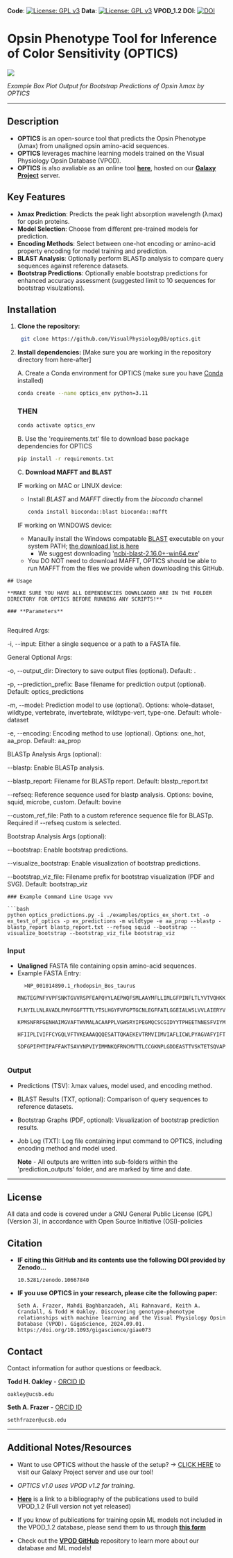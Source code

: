 **Code**: [![License: GPL v3](https://img.shields.io/badge/License-GPLv3-blue.svg)](https://www.gnu.org/licenses/gpl-3.0) **Data**: [![License: GPL v3](https://img.shields.io/badge/License-GPLv3-blue.svg)](https://www.gnu.org/licenses/gpl-3.0)  **VPOD_1.2 DOI**: [![DOI](https://zenodo.org/badge/DOI/10.5281/zenodo.12213246.svg)](https://doi.org/10.5281/zenodo.12213246)


# Opsin Phenotype Tool for Inference of Color Sensitivity (OPTICS) 

![](https://github.com/VisualPhysiologyDB/optics/blob/main/examples/optics_on_full_ex_test_of_optics_2024-10-15_15-18-01/ex_bs_viz_part4.svg?raw=true)

  _Example Box Plot Output for Bootstrap Predictions of Opsin λmax by OPTICS_

---
## Description

- **OPTICS** is an open-source tool that predicts the Opsin Phenotype (λmax) from unaligned opsin amino-acid sequences. 
- **OPTICS** leverages machine learning models trained on the Visual Physiology Opsin Database (VPOD).
- **OPTICS** is also avaliable as an online tool [**here**](http://galaxy-dev.cnsi.ucsb.edu:8080/?tool_id=optics_1&version=latest), hosted on our [**Galaxy Project**](https://usegalaxy.org/) server.

## Key Features

- **λmax Prediction**: Predicts the peak light absorption wavelength (λmax) for opsin proteins.
- **Model Selection**: Choose from different pre-trained models for prediction.
- **Encoding Methods**: Select between one-hot encoding or amino-acid property encoding for model training and prediction.
- **BLAST Analysis**: Optionally perform BLASTp analysis to compare query sequences against reference datasets.
- **Bootstrap Predictions**: Optionally enable bootstrap predictions for enhanced accuracy assessment (suggested limit to 10 sequences for bootstrap visulzations).

## Installation

1. **Clone the repository:**
   ```bash
    git clone https://github.com/VisualPhysiologyDB/optics.git

2. **Install dependencies:** [Make sure you are working in the repository directory from here-after]

   A. Create a Conda environment for OPTICS (make sure you have [Conda](https://www.anaconda.com/) installed)
   ```bash
   conda create --name optics_env python=3.11 
   ```
   ### THEN
   ```bash
   conda activate optics_env
   ```
   B. Use the 'requirements.txt' file to download base package dependencies for OPTICS
   ```bash
   pip install -r requirements.txt
   ```
     

   C. **Download MAFFT and BLAST**
   
     IF working on MAC or LINUX device:

     - Install _BLAST_ and _MAFFT_ directly from the _bioconda_ channel
       ```bash
       conda install bioconda::blast bioconda::mafft
       ```
     
     IF working on WINDOWS device:
      - Manaully install the Windows compatable [BLAST](https://blast.ncbi.nlm.nih.gov/doc/blast-help/downloadblastdata.html#downloadblastdata) executable on your system PATH; [the download list is here](https://ftp.ncbi.nlm.nih.gov/blast/executables/blast+/LATEST/)
        - We suggest downloading '[ncbi-blast-2.16.0+-win64.exe](https://ftp.ncbi.nlm.nih.gov/blast/executables/blast+/LATEST/ncbi-blast-2.16.0+-win64.exe)' 
      - You DO NOT need to download MAFFT, OPTICS should be able to run MAFFT from the files we provide when downloading this GitHub.

  ```
## Usage

  **MAKE SURE YOU HAVE ALL DEPENDENCIES DOWNLOADED ARE IN THE FOLDER DIRECTORY FOR OPTICS BEFORE RUNNING ANY SCRIPTS!**
  
  ### **Parameters**
     
  ```
Required Args:

-i, --input: Either a single sequence or a path to a FASTA file.

General Optional Args:

-o, --output_dir: Directory to save output files (optional). Default: .

-p, --prediction_prefix: Base filename for prediction output (optional). Default: optics_predictions

-m, --model: Prediction model to use (optional). Options: whole-dataset, wildtype, vertebrate, invertebrate, wildtype-vert, type-one. Default: whole-dataset

-e, --encoding: Encoding method to use (optional). Options: one_hot, aa_prop. Default: aa_prop

BLASTp Analysis Args (optional):

--blastp: Enable BLASTp analysis.

--blastp_report: Filename for BLASTp report. Default: blastp_report.txt

--refseq: Reference sequence used for blastp analysis. Options: bovine, squid, microbe, custom. Default: bovine

--custom_ref_file: Path to a custom reference sequence file for BLASTp.  Required if --refseq custom is selected.

Bootstrap Analysis Args (optional):

--bootstrap: Enable bootstrap predictions.

--visualize_bootstrap: Enable visualization of bootstrap predictions.

--bootstrap_viz_file: Filename prefix for bootstrap visualization (PDF and SVG). Default: bootstrap_viz

  ```     
  ### Example Command Line Usage vvv
  
  ```bash
  python optics_predictions.py -i ./examples/optics_ex_short.txt -o ex_test_of_optics -p ex_predictions -m wildtype -e aa_prop --blastp -blastp_report blastp_report.txt --refseq squid --bootstrap --visualize_bootstrap --bootstrap_viz_file bootstrap_viz
  ```
### Input

- **Unaligned** FASTA file containing opsin amino-acid sequences.
- Example FASTA Entry:
  ```
    >NP_001014890.1_rhodopsin_Bos_taurus
    MNGTEGPNFYVPFSNKTGVVRSPFEAPQYYLAEPWQFSMLAAYMFLLIMLGFPINFLTLYVTVQHKKLRT 
    PLNYILLNLAVADLFMVFGGFTTTLYTSLHGYFVFGPTGCNLEGFFATLGGEIALWSLVVLAIERYVVVC 
    KPMSNFRFGENHAIMGVAFTWVMALACAAPPLVGWSRYIPEGMQCSCGIDYYTPHEETNNESFVIYMFVV 
    HFIIPLIVIFFCYGQLVFTVKEAAAQQQESATTQKAEKEVTRMVIIMVIAFLICWLPYAGVAFYIFTHQG 
    SDFGPIFMTIPAFFAKTSAVYNPVIYIMMNKQFRNCMVTTLCCGKNPLGDDEASTTVSKTETSQVAPA   
  ``` 
### Output

- Predictions (TSV): λmax values, model used, and encoding method.
- BLAST Results (TXT, optional): Comparison of query sequences to reference datasets.
- Bootstrap Graphs (PDF, optional): Visualization of bootstrap prediction results.
- Job Log (TXT): Log file containing input command to OPTICS, including encoding method and model used.

  **Note** - All outputs are written into sub-folders within the 'prediction_outputs' folder, and are marked by time and date.


---
## License
All data and code is covered under a GNU General Public License (GPL)(Version 3), in accordance with Open Source Initiative (OSI)-policies

## Citation

- **IF citing this GitHub and its contents use the following DOI provided by Zenodo...**

      10.5281/zenodo.10667840
    
- **IF you use OPTICS in your research, please cite the following paper:**

      Seth A. Frazer, Mahdi Baghbanzadeh, Ali Rahnavard, Keith A. Crandall, & Todd H Oakley. Discovering genotype-phenotype relationships with machine learning and the Visual Physiology Opsin Database (VPOD). GigaScience, 2024.09.01. https://doi.org/10.1093/gigascience/giae073

## Contact
Contact information for author questions or feedback.

  **Todd H. Oakley** - [ORCID ID](https://orcid.org/0000-0002-4478-915X)
    
    oakley@ucsb.edu
    
**Seth A. Frazer** - [ORCID ID](https://orcid.org/0000-0002-3800-212X)

    sethfrazer@ucsb.edu
    
---
## Additional Notes/Resources

- Want to use OPTICS without the hassle of the setup? -> [CLICK HERE](http://galaxy-dev.cnsi.ucsb.edu:8080/?tool_id=optics_1&version=latest) to visit our Galaxy Project server and use our tool!

- *OPTICS v1.0 uses VPOD v1.2 for training.*

- **[Here](https://tinyurl.com/u7hn9adm)** is a link to a bibliography of the publications used to build VPOD_1.2 (Full version not yet released)
  
- If you know of publications for training opsin ML models not included in the VPOD_1.2 database, please send them to us through **[this form](https://tinyurl.com/29afaxyr)**
  
- Check out the **[VPOD GitHub](https://github.com/VisualPhysiologyDB/visual-physiology-opsin-db)** repository to learn more about our database and ML models!
